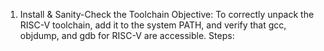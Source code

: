 1. Install & Sanity-Check the Toolchain
 Objective:
 To correctly unpack the RISC-V toolchain, add it to the system PATH, and verify that gcc, objdump, and gdb for RISC-V are accessible.
Steps:

